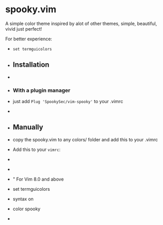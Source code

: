 # spooky.vim
A simple color theme inspired by alot of other themes, simple, beautiful, vivid
just perfect!


For better experience:
   - `set termguicolors`

- ## Installation
-
- ### With a plugin manager
- just add `Plug 'SpookySec/vim-spooky'` to your .vimrc
-
- ## Manually
- copy the spooky.vim to any colors/ folder and add this to your .vimrc
- Add this to your `vimrc`:
-
- ```vim
- " For Vim 8.0 and above
- set termguicolors
- syntax on
- color spooky
- ```
